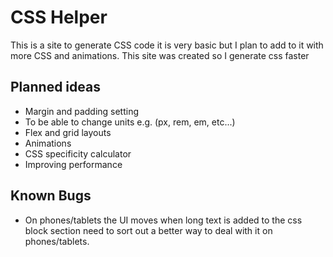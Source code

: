 # CSS Helper
This is a site to generate CSS code it is very basic but I plan to add to it with more CSS and animations. 
This site was created so I generate css faster  

## Planned ideas
- Margin and padding setting
- To be able to change units e.g. (px, rem, em, etc...)
- Flex and grid layouts
- Animations
- CSS specificity calculator
- Improving performance 

## Known Bugs

- On phones/tablets the UI moves when long text is added to the css block section need to sort out a better way to deal with it on phones/tablets.
